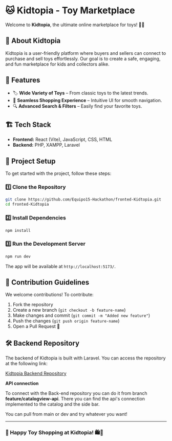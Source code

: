 # 🐱 Kidtopia - Toy Marketplace

Welcome to **Kidtopia**, the ultimate online marketplace for toys! 🏪🎠

## 🌟 About Kidtopia
Kidtopia is a user-friendly platform where buyers and sellers can connect to purchase and sell toys effortlessly. Our goal is to create a safe, engaging, and fun marketplace for kids and collectors alike.

## 🚀 Features
- 🏷️ **Wide Variety of Toys** – From classic toys to the latest trends.
- 🛒 **Seamless Shopping Experience** – Intuitive UI for smooth navigation.
- 🔍 **Advanced Search & Filters** – Easily find your favorite toys.

## 🏗️ Tech Stack
- **Frontend:** React (Vite), JavaScript, CSS, HTML
- **Backend:** PHP, XAMPP, Laravel

## 📂 Project Setup
To get started with the project, follow these steps:

### 1️⃣ Clone the Repository
```bash
git clone https://github.com/Equipo15-Hackathon/fronted-Kidtopia.git
cd fronted-Kidtopia
```

### 2️⃣ Install Dependencies
```bash
npm install
```

### 3️⃣ Run the Development Server
```bash
npm run dev
```

The app will be available at `http://localhost:5173/`.

## 📌 Contribution Guidelines
We welcome contributions! To contribute:
1. Fork the repository
2. Create a new branch (`git checkout -b feature-name`)
3. Make changes and commit (`git commit -m "Added new feature"`)
4. Push the changes (`git push origin feature-name`)
5. Open a Pull Request 🚀

## 🛠 Backend Repository

The backend of Kidtopia is built with Laravel. You can access the repository at the following link:

[Kidtopia Backend Repository](https://github.com/Equipo15-Hackathon/kidtopia.git)

**API connection**

To connect with the Back-end repository you can do it from branch **feature/catalogview-api**. There you can find the api's connection implemented to the catalog and the side bar. 

You can pull from main or dev and try whatever you want!

---

### 🎉 Happy Toy Shopping at Kidtopia! 🛍️🎁

